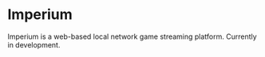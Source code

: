 # Imperium

Imperium is a web-based local network game streaming platform. Currently in development.